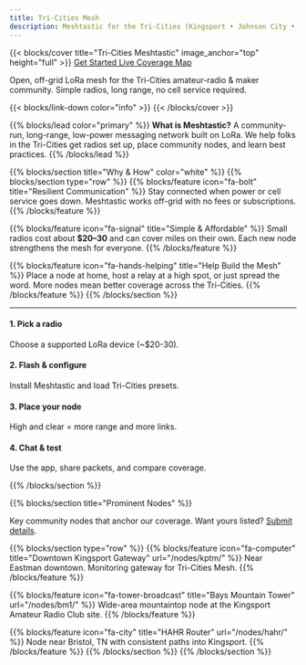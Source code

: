 ```yaml
---
title: Tri-Cities Mesh
description: Meshtastic for the Tri-Cities (Kingsport • Johnson City • Bristol)
---
```


{{< blocks/cover title="Tri-Cities Meshtastic" image_anchor="top" height="full" >}}
<a class="btn btn-lg btn-secondary me-3 mb-4" href="/docs/getting-started/">
  Get Started <i class="fas fa-arrow-alt-circle-right ms-2"></i>
</a>
<a class="btn btn-lg btn-secondary me-3 mb-4" href="https://meshtastic.n4jhc.com/">
  Live Coverage Map <i class="fas fa-map ms-2"></i>
</a>

<p class="lead mt-5">Open, off-grid LoRa mesh for the Tri-Cities amateur-radio & maker community. Simple radios, long range, no cell service required.</p>
{{< blocks/link-down color="info" >}}
{{< /blocks/cover >}}

{{% blocks/lead color="primary" %}}
**What is Meshtastic?** A community-run, long-range, low-power messaging network built on LoRa. We help folks in the Tri-Cities get radios set up, place community nodes, and learn best practices.
{{% /blocks/lead %}}

{{% blocks/section title="Why & How" color="white" %}}
{{% blocks/section type="row" %}}
  {{% blocks/feature icon="fa-bolt" title="Resilient Communication" %}}
  Stay connected when power or cell service goes down. Meshtastic works off-grid with no fees or subscriptions.
  {{% /blocks/feature %}}

  {{% blocks/feature icon="fa-signal" title="Simple & Affordable" %}}
  Small radios cost about **$20–30** and can cover miles on their own. Each new node strengthens the mesh for everyone.
  {{% /blocks/feature %}}

  {{% blocks/feature icon="fa-hands-helping" title="Help Build the Mesh" %}}
  Place a node at home, host a relay at a high spot, or just spread the word. More nodes mean better coverage across the Tri-Cities.
  {{% /blocks/feature %}}
{{% /blocks/section %}}

<hr class="my-5"/>

<div class="row text-center">
  <div class="col-12 col-sm-6 col-md-3 mb-4">
    <i class="fas fa-plug fa-2x mb-2"></i>
    <h4>1. Pick a radio</h4>
    <p>Choose a supported LoRa device (~$20-30).</p>
  </div>
  <div class="col-12 col-sm-6 col-md-3 mb-4">
    <i class="fas fa-wifi fa-2x mb-2"></i>
    <h4>2. Flash & configure</h4>
    <p>Install Meshtastic and load Tri-Cities presets.</p>
  </div>
  <div class="col-12 col-sm-6 col-md-3 mb-4">
    <i class="fas fa-signal fa-2x mb-2"></i>
    <h4>3. Place your node</h4>
    <p>High and clear = more range and more links.</p>
  </div>
  <div class="col-12 col-sm-6 col-md-3 mb-4">
    <i class="fas fa-comment-dots fa-2x mb-2"></i>
    <h4>4. Chat & test</h4>
    <p>Use the app, share packets, and compare coverage.</p>
  </div>
</div>
{{% /blocks/section %}}

{{% blocks/section title="Prominent Nodes" %}}
<p class="text-center mb-4">Key community nodes that anchor our coverage. Want yours listed? <a href="/submit-node/">Submit details</a>.</p>

{{% blocks/section type="row" %}}
  {{% blocks/feature icon="fa-computer" title="Downtown Kingsport Gateway" url="/nodes/kptm/" %}}
  Near Eastman downtown. Monitoring gateway for Tri-Cities Mesh.
  {{% /blocks/feature %}}

  {{% blocks/feature icon="fa-tower-broadcast" title="Bays Mountain Tower" url="/nodes/bm1/" %}}
  Wide-area mountaintop node at the Kingsport Amateur Radio Club site.
  {{% /blocks/feature %}}

  {{% blocks/feature icon="fa-city" title="HAHR Router" url="/nodes/hahr/" %}}
  Node near Bristol, TN with consistent paths into Kingsport.
  {{% /blocks/feature %}}
{{% /blocks/section %}}
{{% /blocks/section %}}
